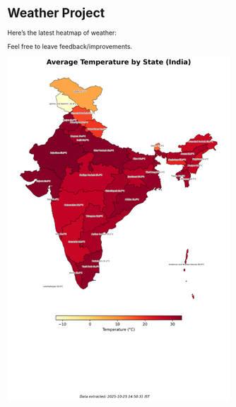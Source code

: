 # Weather Project

Here’s the latest heatmap of weather:

Feel free to leave feedback/improvements.

![India Heatmap](docs/assets/india_heatmap.png?v=FC9661)

